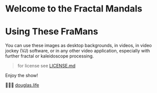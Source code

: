 # Welcome to the Fractal Mandals

# Using These FraMans 

You can use these images as desktop backgrounds, in videos, in video jockey (VJ) software, or in any other video application, especially with further fractal or kaleidoscope processing. 

> for license see [LICENSE.md](https://github.com/dougbutner/fractal-mandalas/blob/main/LICENSE.md)

Enjoy the show!

👨🏻‍🎨 [douglas.life](https://douglas.life)
